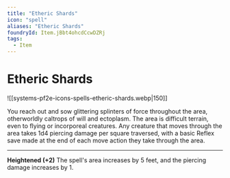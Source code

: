 ```yaml
---
title: "Etheric Shards"
icon: "spell"
aliases: "Etheric Shards"
foundryId: Item.jBbt4ohcdCcwDZRj
tags:
  - Item
---
```


# Etheric Shards
![[systems-pf2e-icons-spells-etheric-shards.webp|150]]

You reach out and sow glittering splinters of force throughout the area, otherworldly caltrops of will and ectoplasm. The area is difficult terrain, even to flying or incorporeal creatures. Any creature that moves through the area takes 1d4 piercing damage per square traversed, with a basic Reflex save made at the end of each move action they take through the area.

* * *

**Heightened (+2)** The spell's area increases by 5 feet, and the piercing damage increases by 1.
